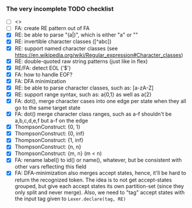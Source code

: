 
### The very incomplete TODO checklist

- [ ] <<more unit tests>>
- [ ] FA: create RE pattern out of FA
- [x] RE: be able to parse "(a|)", which is either "a" or ""
- [x] RE: invertible character classes ([^abc])
- [x] RE: support named character classes (see https://en.wikipedia.org/wiki/Regular_expression#Character_classes)
- [x] RE: double-quoted raw string patterns (just like in flex)
- [x] RE/FA: detect EOL ('$')
- [x] FA: how to handle EOF?
- [x] FA: DFA minimization
- [x] RE: be able to parse character classes, such as: [a-zA-Z]
- [x] RE: support range syntax, such as: a{0,1} as well as a{2}
- [x] FA: dot(), merge character cases into one edge per state when they all go to the same target state
- [x] FA: dot() merge character class ranges, such as a-f shouldn't be a,b,c,d,e,f but a-f on the edge
- [x] ThompsonConstruct: {0, 1}
- [x] ThompsonConstruct: {0, inf}
- [x] ThompsonConstruct: {1, inf}
- [x] ThompsonConstruct: {n, n}
- [x] ThompsonConstruct: {m, n} (m < n)
- [x] FA: rename label() to id() or name(), whatever, but be consistent with other vars reflecting this field
- [x] FA: DFA-minimization also merges accept states, hence, it'll be hard to return the recognized
      token. The idea is to not get accept-states grouped, but give each accept states its own
      partition-set (since they only split and never merge).
      Also, we need to "tag" accept states with the input tag given to `Lexer.declare(tag, RE)`
